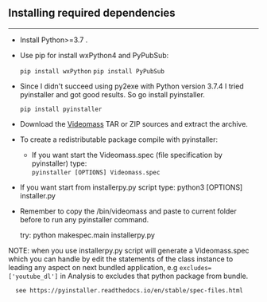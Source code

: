 ## Installing required dependencies
-----------------

- Install Python>=3.7 .

- Use pip for install wxPython4 and PyPubSub:   

   `pip install wxPython`
   `pip install PyPubSub`
   
- Since I didn't succeed using py2exe with Python version 3.7.4 I tried pyinstaller and got good results. So go install pyinstaller.   

   `pip install pyinstaller`

- Download the [Videomass](https://github.com/jeanslack/Videomass) TAR or ZIP sources and extract the archive.

- To create a redistributable package compile with pyinstaller:

    - If you want start the Videomass.spec (file specification by pyinstaller) type:   
    `pyinstaller [OPTIONS] Videomass.spec`

- If you want start from installerpy.py script type: python3 [OPTIONS] installer.py

- Remember to copy the /bin/videomass and paste to current folder before to
  run any pyinstaller command.
  
  try: python makespec.main installerpy.py

NOTE: when you use installerpy.py script will generate a Videomass.spec which
      you can handle by edit the statements of the class instance to leading
      any aspect on next bundled application, e.g `excludes=['youtube_dl']`
      in Analysis to excludes that python package from bundle.

      see https://pyinstaller.readthedocs.io/en/stable/spec-files.html
